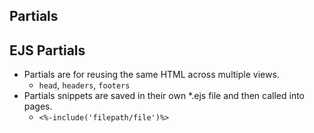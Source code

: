 ## Partials

## EJS Partials
+ Partials are for reusing the same HTML across multiple views.
  + `head`, `headers`, `footers`
+ Partials snippets are saved in their own *.ejs file and then called into pages.
  + `<%-include('filepath/file')%>`
